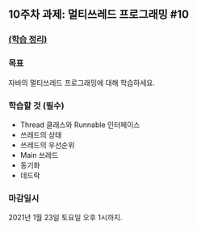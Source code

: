 <h2>10주차 과제: 멀티쓰레드 프로그래밍 #10</h2>

<h3><a href="https://www.notion.so/10-10-ebc59ae5479c485888f5f19ab62640bb">(학습 정리)</a></h3>

<h3>목표</h3>

자바의 멀티쓰레드 프로그래밍에 대해 학습하세요.

<h3>학습할 것 (필수)</h3>

- Thread 클래스와 Runnable 인터페이스
- 쓰레드의 상태
- 쓰레드의 우선순위
- Main 쓰레드
- 동기화
- 데드락

<h3>마감일시</h3>
2021년 1월 23일 토요일 오후 1시까지.